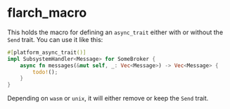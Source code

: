 # flarch_macro

This holds the macro for defining an `async_trait` either with or without the
`Send` trait.
You can use it like this:

```rust
#[platform_async_trait()]
impl SubsystemHandler<Message> for SomeBroker {
    async fn messages(&mut self, _: Vec<Message>) -> Vec<Message> {
        todo!();
    }
}
```

Depending on `wasm` or `unix`, it will either remove or keep the `Send` trait.